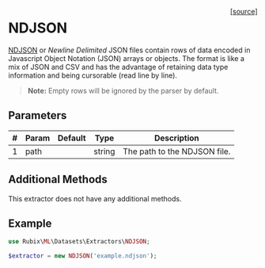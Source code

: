 <span style="float:right;"><a href="https://github.com/RubixML/RubixML/blob/master/src/Datasets/Extractors/NDJSON.php">[source]</a></span>

# NDJSON
[NDJSON](http://ndjson.org/) or *Newline Delimited* JSON files contain rows of data encoded in Javascript Object Notation (JSON) arrays or objects. The format is like a mix of JSON and CSV and has the advantage of retaining data type information and being cursorable (read line by line).

> **Note:** Empty rows will be ignored by the parser by default.

## Parameters
| # | Param | Default | Type | Description |
|---|---|---|---|---|
| 1 | path |  | string | The path to the NDJSON file. |

## Additional Methods
This extractor does not have any additional methods.

## Example
```php
use Rubix\ML\Datasets\Extractors\NDJSON;

$extractor = new NDJSON('example.ndjson');
```